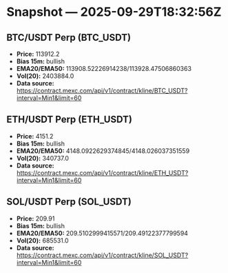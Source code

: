 # Snapshot — 2025-09-29T18:32:56Z

## BTC/USDT Perp (BTC_USDT)
- **Price:** 113912.2
- **Bias 15m:** bullish
- **EMA20/EMA50:** 113908.52226914238/113928.47506860363
- **Vol(20):** 2403884.0
- **Data source:** https://contract.mexc.com/api/v1/contract/kline/BTC_USDT?interval=Min1&limit=60

## ETH/USDT Perp (ETH_USDT)
- **Price:** 4151.2
- **Bias 15m:** bullish
- **EMA20/EMA50:** 4148.0922629374845/4148.026037351559
- **Vol(20):** 340737.0
- **Data source:** https://contract.mexc.com/api/v1/contract/kline/ETH_USDT?interval=Min1&limit=60

## SOL/USDT Perp (SOL_USDT)
- **Price:** 209.91
- **Bias 15m:** bullish
- **EMA20/EMA50:** 209.5102999415571/209.49122377799594
- **Vol(20):** 685531.0
- **Data source:** https://contract.mexc.com/api/v1/contract/kline/SOL_USDT?interval=Min1&limit=60
